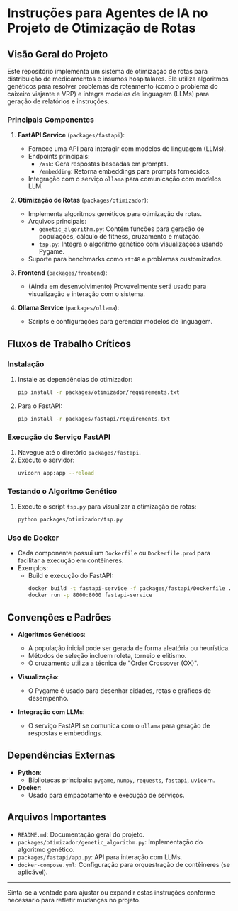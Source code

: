 # Instruções para Agentes de IA no Projeto de Otimização de Rotas

## Visão Geral do Projeto
Este repositório implementa um sistema de otimização de rotas para distribuição de medicamentos e insumos hospitalares. Ele utiliza algoritmos genéticos para resolver problemas de roteamento (como o problema do caixeiro viajante e VRP) e integra modelos de linguagem (LLMs) para geração de relatórios e instruções.

### Principais Componentes
1. **FastAPI Service** (`packages/fastapi`):
   - Fornece uma API para interagir com modelos de linguagem (LLMs).
   - Endpoints principais:
     - `/ask`: Gera respostas baseadas em prompts.
     - `/embedding`: Retorna embeddings para prompts fornecidos.
   - Integração com o serviço `ollama` para comunicação com modelos LLM.

2. **Otimização de Rotas** (`packages/otimizador`):
   - Implementa algoritmos genéticos para otimização de rotas.
   - Arquivos principais:
     - `genetic_algorithm.py`: Contém funções para geração de populações, cálculo de fitness, cruzamento e mutação.
     - `tsp.py`: Integra o algoritmo genético com visualizações usando Pygame.
   - Suporte para benchmarks como `att48` e problemas customizados.

3. **Frontend** (`packages/frontend`):
   - (Ainda em desenvolvimento) Provavelmente será usado para visualização e interação com o sistema.

4. **Ollama Service** (`packages/ollama`):
   - Scripts e configurações para gerenciar modelos de linguagem.

## Fluxos de Trabalho Críticos

### Instalação
1. Instale as dependências do otimizador:
   ```bash
   pip install -r packages/otimizador/requirements.txt
   ```
2. Para o FastAPI:
   ```bash
   pip install -r packages/fastapi/requirements.txt
   ```

### Execução do Serviço FastAPI
1. Navegue até o diretório `packages/fastapi`.
2. Execute o servidor:
   ```bash
   uvicorn app:app --reload
   ```

### Testando o Algoritmo Genético
1. Execute o script `tsp.py` para visualizar a otimização de rotas:
   ```bash
   python packages/otimizador/tsp.py
   ```

### Uso de Docker
- Cada componente possui um `Dockerfile` ou `Dockerfile.prod` para facilitar a execução em contêineres.
- Exemplos:
  - Build e execução do FastAPI:
    ```bash
    docker build -t fastapi-service -f packages/fastapi/Dockerfile .
    docker run -p 8000:8000 fastapi-service
    ```

## Convenções e Padrões
- **Algoritmos Genéticos**:
  - A população inicial pode ser gerada de forma aleatória ou heurística.
  - Métodos de seleção incluem roleta, torneio e elitismo.
  - O cruzamento utiliza a técnica de "Order Crossover (OX)".

- **Visualização**:
  - O Pygame é usado para desenhar cidades, rotas e gráficos de desempenho.

- **Integração com LLMs**:
  - O serviço FastAPI se comunica com o `ollama` para geração de respostas e embeddings.

## Dependências Externas
- **Python**:
  - Bibliotecas principais: `pygame`, `numpy`, `requests`, `fastapi`, `uvicorn`.
- **Docker**:
  - Usado para empacotamento e execução de serviços.

## Arquivos Importantes
- `README.md`: Documentação geral do projeto.
- `packages/otimizador/genetic_algorithm.py`: Implementação do algoritmo genético.
- `packages/fastapi/app.py`: API para interação com LLMs.
- `docker-compose.yml`: Configuração para orquestração de contêineres (se aplicável).

---

Sinta-se à vontade para ajustar ou expandir estas instruções conforme necessário para refletir mudanças no projeto.
